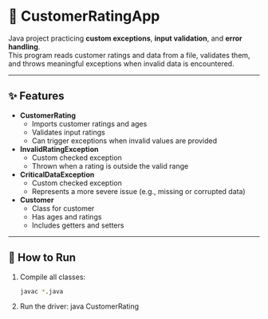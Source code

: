 # 🌟 CustomerRatingApp

Java project practicing **custom exceptions**, **input validation**, and **error handling**.  
This program reads customer ratings and data from a file, validates them, and throws meaningful exceptions when invalid data is encountered.

---

## ✨ Features
- **CustomerRating**
  - Imports customer ratings and ages
  - Validates input ratings
  - Can trigger exceptions when invalid values are provided
- **InvalidRatingException**
  - Custom checked exception
  - Thrown when a rating is outside the valid range
- **CriticalDataException**
  - Custom checked exception
  - Represents a more severe issue (e.g., missing or corrupted data)
- **Customer** 
  - Class for customer
  - Has ages and ratings
  - Includes getters and setters

---

## 🚀 How to Run
1. Compile all classes:
   ```bash
   javac *.java
2. Run the driver:
   java CustomerRating
